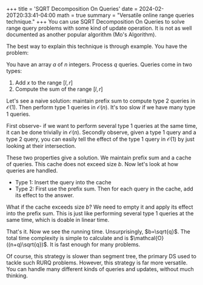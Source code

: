 +++
title = 'SQRT Decomposition On Queries'
date = 2024-02-20T20:33:41-04:00
math = true
summary = "Versatile online range queries technique."
+++
You can use SQRT Decomposition On Queries to solve range query problems with some kind of update operation. It is not as well documented as another popular algorithm (Mo's Algorithm).

The best way to explain this technique is through example. You have the problem:

You have an array $a$ of $n$ integers. Process $q$ queries. Queries come in two types:
1. Add $x$ to the range $[l, r]$
2. Compute the sum of the range $[l, r]$

Let's see a naive solution: maintain prefix sum to compute type 2 queries in $\mathcal{O}(1)$. Then perform type 1 queries in $\mathcal{O}(n)$. It's too slow if we have many type 1 queries.

First observe- if we want to perform several type 1 queries at the same time, it can be done trivially in $\mathcal{O}(n)$. Secondly observe, given a type 1 query and a type 2 query, you can easily tell the effect of the type 1 query in $\mathcal{O}(1)$ by just looking at their intersection.

These two properties give a solution. We maintain prefix sum and a cache of queries. This cache does not exceed size $b$. Now let's look at how queries are handled.
- Type 1: Insert the query into the cache
- Type 2: First use the prefix sum. Then for each query in the cache, add its effect to the answer.

What if the cache exceeds size $b$? We need to empty it and apply its effect into the prefix sum. This is just like performing several type 1 queries at the same time, which is doable in linear time. 

That's it. Now we see the running time. Unsurprisingly, $b=\sqrt{q}$. The total time complexity is simple to calculate and is $\mathcal{O}((n+q)\sqrt{q})$. It is fast enough for many problems. 

Of course, this strategy is slower than segment tree, the primary DS used to tackle such RURQ problems. However, this strategy is far more versatile. You can handle many different kinds of queries and updates, without much thinking.

